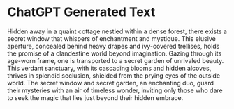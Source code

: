 # ChatGPT Generated Text #
Hidden away in a quaint cottage nestled within a dense forest, there exists a secret window that whispers of enchantment and mystique. This elusive aperture, concealed behind heavy drapes and ivy-covered trellises, holds the promise of a clandestine world beyond imagination. Gazing through its age-worn frame, one is transported to a secret garden of unrivaled beauty. This verdant sanctuary, with its cascading blooms and hidden alcoves, thrives in splendid seclusion, shielded from the prying eyes of the outside world. The secret window and secret garden, an enchanting duo, guard their mysteries with an air of timeless wonder, inviting only those who dare to seek the magic that lies just beyond their hidden embrace.
